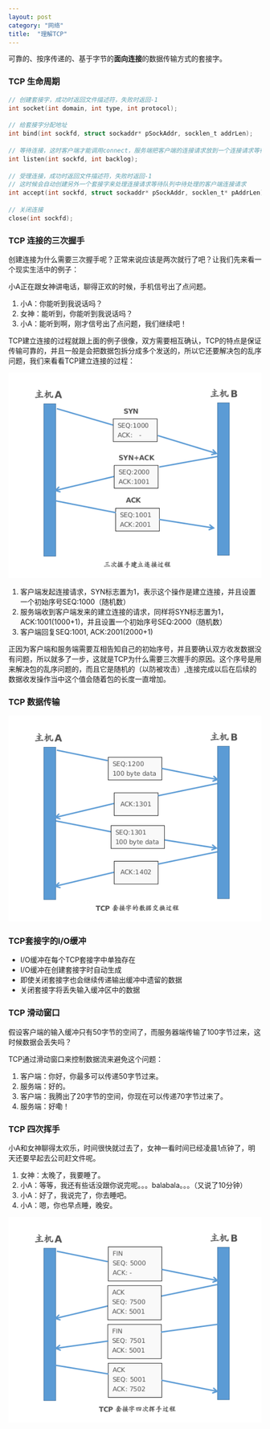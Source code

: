 ```yaml
---
layout: post
category: "网络"
title:  "理解TCP"
---
```


可靠的、按序传递的、基于字节的**面向连接**的数据传输方式的套接字。

### TCP 生命周期
```c
// 创建套接字，成功时返回文件描述符，失败时返回-1
int socket(int domain, int type, int protocol);

// 给套接字分配地址
int bind(int sockfd, struct sockaddr* pSockAddr, socklen_t addrLen);

// 等待连接，这时客户端才能调用connect，服务端把客户端的连接请求放到一个连接请求等待队列里
int listen(int sockfd, int backlog);

// 受理连接，成功时返回文件描述符，失败时返回-1
// 这时候会自动创建另外一个套接字来处理连接请求等待队列中待处理的客户端连接请求
int accept(int sockfd, struct sockaddr* pSockAddr, socklen_t* pAddrLen);

// 关闭连接
close(int sockfd);
```

### TCP 连接的三次握手

创建连接为什么需要三次握手呢？正常来说应该是两次就行了吧？让我们先来看一个现实生活中的例子：

小A正在跟女神讲电话，聊得正欢的时候，手机信号出了点问题。

1. 小A：你能听到我说话吗？
2. 女神：能听到，你能听到我说话吗？
1. 小A：能听到啊，刚才信号出了点问题，我们继续吧！

TCP建立连接的过程就跟上面的例子很像，双方需要相互确认，TCP的特点是保证传输可靠的，并且一般是会把数据包拆分成多个发送的，所以它还要解决包的乱序问题，我们来看看TCP建立连接的过程：

![](/images/tcp-three-way-handshaking.png)

1. 客户端发起连接请求，SYN标志置为1，表示这个操作是建立连接，并且设置一个初始序号SEQ:1000（随机数）
1. 服务端收到客户端发来的建立连接的请求，同样将SYN标志置为1，ACK:1001(1000+1)，并且设置一个初始序号SEQ:2000（随机数）
1. 客户端回复SEQ:1001, ACK:2001(2000+1)

正因为客户端和服务端需要互相告知自己的初始序号，并且要确认双方收发数据没有问题，所以就多了一步，这就是TCP为什么需要三次握手的原因。这个序号是用来解决包的乱序问题的，而且它是随机的（以防被攻击）,连接完成以后在后续的数据收发操作当中这个值会随着包的长度一直增加。


### TCP 数据传输

![](/images/tcp-data-transport.png)

### TCP套接字的I/O缓冲

- I/O缓冲在每个TCP套接字中单独存在
- I/O缓冲在创建套接字时自动生成
- 即使关闭套接字也会继续传递输出缓冲中遗留的数据
- 关闭套接字将丢失输入缓冲区中的数据

### TCP 滑动窗口

假设客户端的输入缓冲只有50字节的空间了，而服务器端传输了100字节过来，这时候数据会丢失吗？

TCP通过滑动窗口来控制数据流来避免这个问题：

1. 客户端：你好，你最多可以传递50字节过来。
1. 服务端：好的。
1. 客户端：我腾出了20字节的空间，你现在可以传递70字节过来了。
1. 服务端：好嘞！

### TCP 四次挥手

小A和女神聊得太欢乐，时间很快就过去了，女神一看时间已经凌晨1点钟了，明天还要早起去公司赶文件呢。

1. 女神：太晚了，我要睡了。
1. 小A：等等，我还有些话没跟你说完呢。。。balabala。。。（又说了10分钟）
1. 小A：好了，我说完了，你去睡吧。
1. 小A：嗯，你也早点睡，晚安。

![](/images/tcp-four-way-handshaking.png)




